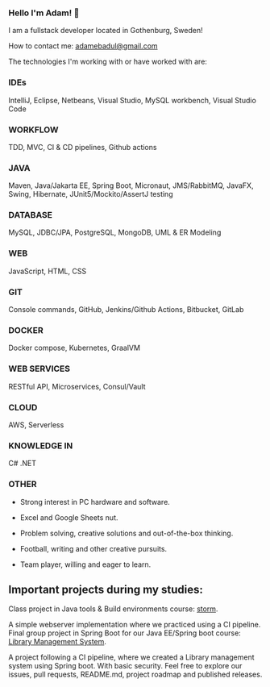 ### Hello I'm Adam! 👋
I am a fullstack developer located in Gothenburg, Sweden!

How to contact me: adamebadul@gmail.com

The technologies I'm working with or have worked with are:

### IDEs

IntelliJ, Eclipse, Netbeans, Visual Studio, MySQL workbench, Visual Studio Code
### WORKFLOW

TDD, MVC, CI & CD pipelines, Github actions
### JAVA

Maven, Java/Jakarta EE, Spring Boot, Micronaut, JMS/RabbitMQ, JavaFX, Swing, Hibernate, JUnit5/Mockito/AssertJ testing
### DATABASE

MySQL, JDBC/JPA, PostgreSQL, MongoDB, UML & ER Modeling
### WEB

JavaScript, HTML, CSS
### GIT

Console commands, GitHub, Jenkins/Github Actions, Bitbucket, GitLab
### DOCKER

Docker compose, Kubernetes, GraalVM
### WEB SERVICES

RESTful API, Microservices, Consul/Vault
### CLOUD

AWS, Serverless
### KNOWLEDGE IN

C#
.NET
### OTHER

- Strong interest in PC hardware and software.

- Excel and Google Sheets nut.

- Problem solving, creative solutions and out-of-the-box thinking.

- Football, writing and other creative pursuits.

- Team player, willing and eager to learn.

## Important projects during my studies:
Class project in Java tools & Build environments course: [storm](https://github.com/fungover/storm).

A simple webserver implementation where we practiced using a CI pipeline.
Final group project in Spring Boot for our Java EE/Spring boot course: [Library Management System](https://github.com/fireblazrs/library-management-system).

A project following a CI pipeline, where we created a Library management system using Spring boot. With basic security. Feel free to explore our issues, pull requests, README.md, project roadmap and published releases.
